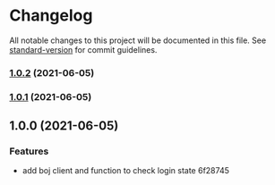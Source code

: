 # Changelog

All notable changes to this project will be documented in this file. See [standard-version](https://github.com/conventional-changelog/standard-version) for commit guidelines.

### [1.0.2](https://github.com/seia-soto/boj-provider/compare/v1.0.1...v1.0.2) (2021-06-05)

### [1.0.1](///compare/v1.0.0...v1.0.1) (2021-06-05)

## 1.0.0 (2021-06-05)


### Features

* add boj client and function to check login state 6f28745
